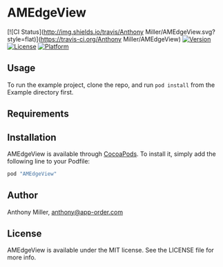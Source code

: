 # AMEdgeView

[![CI Status](http://img.shields.io/travis/Anthony Miller/AMEdgeView.svg?style=flat)](https://travis-ci.org/Anthony Miller/AMEdgeView)
[![Version](https://img.shields.io/cocoapods/v/AMEdgeView.svg?style=flat)](http://cocoapods.org/pods/AMEdgeView)
[![License](https://img.shields.io/cocoapods/l/AMEdgeView.svg?style=flat)](http://cocoapods.org/pods/AMEdgeView)
[![Platform](https://img.shields.io/cocoapods/p/AMEdgeView.svg?style=flat)](http://cocoapods.org/pods/AMEdgeView)

## Usage

To run the example project, clone the repo, and run `pod install` from the Example directory first.

## Requirements

## Installation

AMEdgeView is available through [CocoaPods](http://cocoapods.org). To install
it, simply add the following line to your Podfile:

```ruby
pod "AMEdgeView"
```

## Author

Anthony Miller, anthony@app-order.com

## License

AMEdgeView is available under the MIT license. See the LICENSE file for more info.
